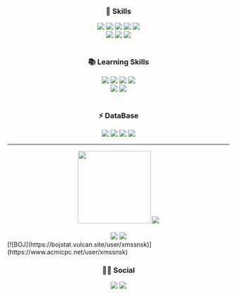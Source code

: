 <div align=center> 
	<h3> 🚀 Skills </h3>
</div>
<div align=center>
	<img src="https://img.shields.io/badge/JavaScript-F7DF1E?style=for-the-badge&logo=JavaScript&logoColor=white" />
	<img src="https://img.shields.io/badge/Node%20js-339933?style=for-the-badge&logo=nodedotjs&logoColor=white" />
	<img src="https://img.shields.io/badge/Express-000000?style=for-the-badge&amp;logo=Express&amp;logoColor=white" />
	<img src="https://img.shields.io/badge/Python-3776AB?style=for-the-badge&logo=Python&logoColor=white" />
	<img src="https://img.shields.io/badge/fastapi-109989?style=for-the-badge&logo=FASTAPI&logoColor=white" />
	<br>
	<img src="https://img.shields.io/badge/Amazon AWS-232F3E?style=for-the-badge&logo=amazonwebservices&logoColor=white" />
	<img src="https://img.shields.io/badge/Amazon EC2-FF9900?style=for-the-badge&logo=amazonec2&logoColor=white" />
	<img src="https://img.shields.io/badge/Elasticsearch-005571?style=for-the-badge&amp;logo=Elasticsearch&amp;logoColor=white" />
</div>
<br>

<div align=center>
	<h3> 📚 Learning Skills </h3>
</div>
<div align=center>
	<img src="https://img.shields.io/badge/TypeScript-007ACC?style=for-the-badge&logo=typescript&logoColor=white" />
	<img src="https://img.shields.io/badge/nestjs-E0234E?style=for-the-badge&logo=nestjs&logoColor=white" />
	<img src="https://img.shields.io/badge/Next-black?style=for-the-badge&logo=next.js&logoColor=white" />
	<img src="https://img.shields.io/badge/django-092E20?style=for-the-badge&logo=django&logoColor=white" />
	<br>
	<img src="https://img.shields.io/badge/Spring-6DB33F?style=for-the-badge&logo=Spring&logoColor=white" />
  	<img src="https://img.shields.io/badge/Spring Boot-6DB33F?style=for-the-badge&logo=Spring Boot&logoColor=white" />
</div>
<br>

<div align=center>
	<h3> ⚡ DataBase </h3>
</div>
<div align=center>
	<img src="https://img.shields.io/badge/MongoDB-47A248?style=for-the-badge&logo=MongoDB&logoColor=white" />
	<img src="https://img.shields.io/badge/PostgreSQL-316192?style=for-the-badge&logo=postgresql&logoColor=white" />
	<img src="https://img.shields.io/badge/Sqlite-003B57?style=for-the-badge&logo=sqlite&logoColor=white" />
	<img src="https://img.shields.io/badge/MySQL-4479A1?style=for-the-badge&logo=MySQL&logoColor=white"/>
</div>
<hr>
<div align=center justify-content=space-between>
	<img src="https://github-readme-stats.vercel.app/api?username=ryongseong&hide_title=false&hide_rank=true&show_icons=true&include_all_commits=true&count_private=true&disable_animations=false&theme=dark&locale=en&hide_border=false" height="165"/>
	<img src="https://github-readme-stats.vercel.app/api/top-langs/?username=ryongseong&layout=compact&theme=dark" />
</div>
<br>
<div align=center>
	<a href="https://solved.ac/xmssnsk"><img src="http://mazassumnida.wtf/api/v2/generate_badge?boj=xmssnsk&theme=dark"/></a>
	<a href="https://solved.ac/xmssnsk"><img src="http://mazandi.herokuapp.com/api?handle=xmssnsk&theme=dark"/></a>
</div>
[![BOJ](https://bojstat.vulcan.site/user/xmssnsk)](https://www.acmicpc.net/user/xmssnsk)
<br>
<div align="center">
	<h3> 👨‍💻 Social </h3>
	<div align="center">
		<a href="https://www.instagram.com/ryong._.seong/"><img src="https://img.shields.io/badge/Instagram-FF0069?style=for-the-badge&logo=instagram&logoColor=white" /></a>
	 	<a href="https://nebulous-visor-f4e.notion.site/Portfolio-6084da86f40248f2bfaf2cea0911b065"><img src="https://img.shields.io/badge/Notion-000000?style=for-the-badge&logo=notion&logoColor=white" /></a>
	</div>
</div>
